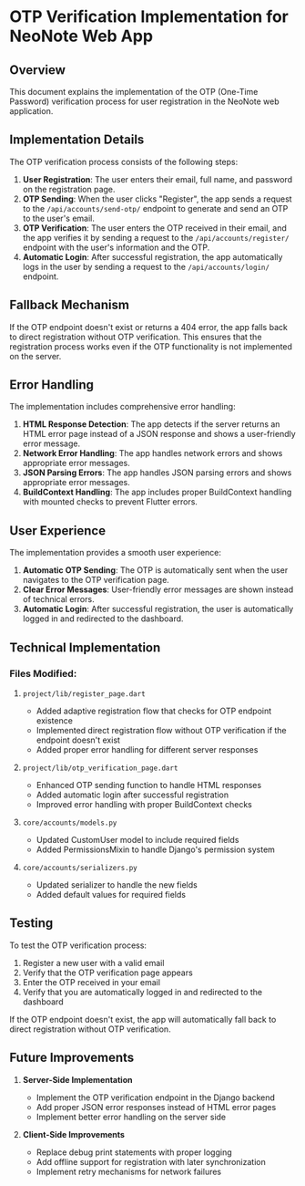 # OTP Verification Implementation for NeoNote Web App

## Overview

This document explains the implementation of the OTP (One-Time Password) verification process for user registration in the NeoNote web application.

## Implementation Details

The OTP verification process consists of the following steps:

1. **User Registration**: The user enters their email, full name, and password on the registration page.
2. **OTP Sending**: When the user clicks "Register", the app sends a request to the `/api/accounts/send-otp/` endpoint to generate and send an OTP to the user's email.
3. **OTP Verification**: The user enters the OTP received in their email, and the app verifies it by sending a request to the `/api/accounts/register/` endpoint with the user's information and the OTP.
4. **Automatic Login**: After successful registration, the app automatically logs in the user by sending a request to the `/api/accounts/login/` endpoint.

## Fallback Mechanism

If the OTP endpoint doesn't exist or returns a 404 error, the app falls back to direct registration without OTP verification. This ensures that the registration process works even if the OTP functionality is not implemented on the server.

## Error Handling

The implementation includes comprehensive error handling:

1. **HTML Response Detection**: The app detects if the server returns an HTML error page instead of a JSON response and shows a user-friendly error message.
2. **Network Error Handling**: The app handles network errors and shows appropriate error messages.
3. **JSON Parsing Errors**: The app handles JSON parsing errors and shows appropriate error messages.
4. **BuildContext Handling**: The app includes proper BuildContext handling with mounted checks to prevent Flutter errors.

## User Experience

The implementation provides a smooth user experience:

1. **Automatic OTP Sending**: The OTP is automatically sent when the user navigates to the OTP verification page.
2. **Clear Error Messages**: User-friendly error messages are shown instead of technical errors.
3. **Automatic Login**: After successful registration, the user is automatically logged in and redirected to the dashboard.

## Technical Implementation

### Files Modified:

1. `project/lib/register_page.dart`
   - Added adaptive registration flow that checks for OTP endpoint existence
   - Implemented direct registration flow without OTP verification if the endpoint doesn't exist
   - Added proper error handling for different server responses

2. `project/lib/otp_verification_page.dart`
   - Enhanced OTP sending function to handle HTML responses
   - Added automatic login after successful registration
   - Improved error handling with proper BuildContext checks

3. `core/accounts/models.py`
   - Updated CustomUser model to include required fields
   - Added PermissionsMixin to handle Django's permission system

4. `core/accounts/serializers.py`
   - Updated serializer to handle the new fields
   - Added default values for required fields

## Testing

To test the OTP verification process:

1. Register a new user with a valid email
2. Verify that the OTP verification page appears
3. Enter the OTP received in your email
4. Verify that you are automatically logged in and redirected to the dashboard

If the OTP endpoint doesn't exist, the app will automatically fall back to direct registration without OTP verification.

## Future Improvements

1. **Server-Side Implementation**
   - Implement the OTP verification endpoint in the Django backend
   - Add proper JSON error responses instead of HTML error pages
   - Implement better error handling on the server side

2. **Client-Side Improvements**
   - Replace debug print statements with proper logging
   - Add offline support for registration with later synchronization
   - Implement retry mechanisms for network failures
